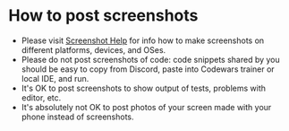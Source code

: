 # How to post screenshots

- Please visit [Screenshot Help](https://screenshot.help) for info how to make screenshots on different platforms, devices, and OSes.
- Please do not post screenshots of code: code snippets shared by you should be easy to copy from Discord, paste into Codewars trainer or local IDE, and run.
- It's OK to post screenshots to show output of tests, problems with editor, etc.
- It's absolutely not OK to post photos of your screen made with your phone instead of screenshots.